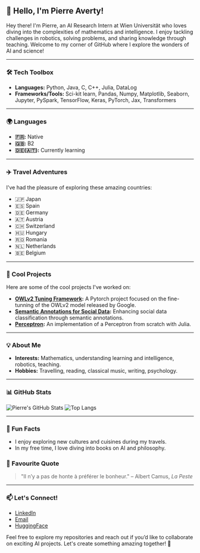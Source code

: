 ## 👋 Hello, I'm Pierre Averty!

Hey there! I'm Pierre, an AI Research Intern at Wien Universität who loves diving into the complexities of mathematics and intelligence. I enjoy tackling challenges in robotics, solving problems, and sharing knowledge through teaching. Welcome to my corner of GitHub where I explore the wonders of AI and science!

---

### 🛠️ Tech Toolbox
- **Languages:** Python, Java, C, C++, Julia, DataLog
- **Frameworks/Tools:** Sci-kit learn, Pandas, Numpy, Matplotlib, Seaborn, Jupyter, PySpark, TensorFlow, Keras, PyTorch, Jax, Transformers

---

### 🌍 Languages
- **🇫🇷:**  Native
- **🇬🇧:**  B2
- **🇩🇪(🇦🇹):**  Currently learning

---

### ✈️ Travel Adventures
I've had the pleasure of exploring these amazing countries:
- 🇯🇵 Japan
- 🇪🇸 Spain
- 🇩🇪 Germany
- 🇦🇹 Austria
- 🇨🇭 Switzerland
- 🇭🇺 Hungary
- 🇷🇴 Romania
- 🇳🇱 Netherlands
- 🇧🇪 Belgium

---

### 🚀 Cool Projects
Here are some of the cool projects I've worked on:
- **[OWLv2 Tuning Framework](https://github.com/pierreaverty/OWLv2-Tunning):** A Pytorch project focused on the fine-tunning of the OWLv2 model released by Google.
- **[Semantic Annotations for Social Data](https://github.com/pierreaverty/TER_project):** Enhancing social data classification through semantic annotations.
- **[Perceptron](https://github.com/pierreaverty/perceptron):** An implementation of a Perceptron from scratch with Julia.

---

### 💡 About Me
- **Interests:** Mathematics, understanding learning and intelligence, robotics, teaching.
- **Hobbies:** Travelling, reading, classical music, writing, psychology.

---

### 📊 GitHub Stats
![Pierre's GitHub Stats](https://github-readme-stats.vercel.app/api?username=pierreaverty&show_icons=true&theme=radical)
![Top Langs](https://github-readme-stats.vercel.app/api/top-langs/?username=pierreaverty&layout=compact&theme=radical)

---

### 🌟 Fun Facts
- I enjoy exploring new cultures and cuisines during my travels.
- In my free time, I love diving into books on AI and philosophy.

### 💬 Favourite Quote
> "Il n’y a pas de honte à préférer le bonheur." – Albert Camus, *La Peste*

---

### 📫 Let's Connect!
- [LinkedIn](https://www.linkedin.com/in/pierre-averty-996ab5195/)
- [Email](mailto:pierre.averty2001@gmail.com)
- [HuggingFace](https://huggingface.co/pierreaverty1)

Feel free to explore my repositories and reach out if you’d like to collaborate on exciting AI projects. Let's create something amazing together! 🚀
